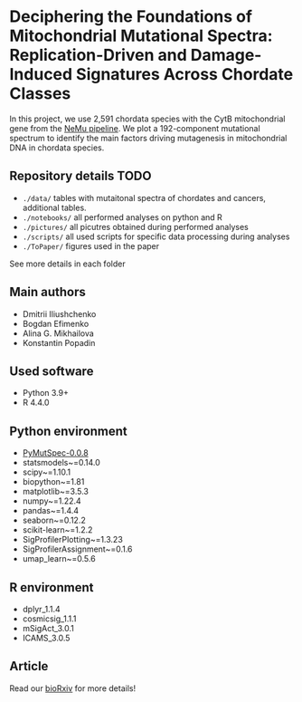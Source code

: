 # Deciphering the Foundations of Mitochondrial Mutational Spectra: Replication-Driven and Damage-Induced Signatures Across Chordate Classes

In this project, we use 2,591 chordata species with the CytB mitochondrial gene from the [NeMu pipeline](https://nemu-pipeline.com). We plot a 192-component mutational spectrum to identify the main factors driving mutagenesis in mitochondrial DNA in chordata species.

## Repository details TODO

- `./data/` tables with mutaitonal spectra of chordates and cancers, additional tables.
- `./notebooks/` all performed analyses on python and R
- `./pictures/` all picutres obtained during performed analyses
- `./scripts/` all used scripts for specific data processing during analyses
- `./ToPaper/` figures used in the paper

See more details in each folder

## Main authors

* Dmitrii Iliushchenko
* Bogdan Efimenko
* Alina G. Mikhailova
* Konstantin Popadin

## Used software

- Python 3.9+
- R 4.4.0

## Python environment

- [PyMutSpec-0.0.8](https://pypi.org/project/PyMutSpec/)
- statsmodels~=0.14.0
- scipy~=1.10.1
- biopython~=1.81
- matplotlib~=3.5.3
- numpy~=1.22.4
- pandas~=1.4.4
- seaborn~=0.12.2
- scikit-learn~=1.2.2
- SigProfilerPlotting~=1.3.23
- SigProfilerAssignment~=0.1.6
- umap_learn~=0.5.6

## R environment

- dplyr_1.1.4
- cosmicsig_1.1.1
- mSigAct_3.0.1
- ICAMS_3.0.5

## Article

Read our [bioRxiv](https://doi.org/10.1101/2023.12.08.570826) for more details!



